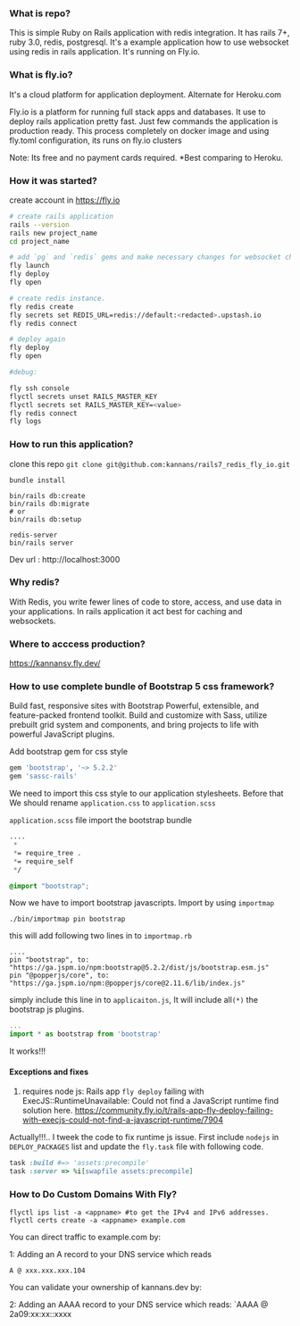### What is repo?
  This is simple Ruby on Rails application with redis integration.  It has rails 7+, ruby 3.0, redis, postgresql. 
  It's  a example application how to use websocket using redis in rails application. It's running on Fly.io.
  
### What is fly.io?
It's a cloud platform for application deployment. Alternate for Heroku.com

Fly.io is a platform for running full stack apps and databases. It use to deploy rails application pretty fast. Just few commands the application is production ready. This process completely on docker image and using fly.toml configuration, its runs on fly.io clusters

Note: Its free and no payment cards required. *Best comparing to Heroku.

### How it was started?

create account in https://fly.io

```sh
# create rails application 
rails --version
rails new project_name
cd project_name

# add `pg` and `redis` gems and make necessary changes for websocket changes inside application. 
fly launch
fly deploy
fly open

# create redis instance.
fly redis create
fly secrets set REDIS_URL=redis://default:<redacted>.upstash.io
fly redis connect

# deploy again
fly deploy
fly open

#debug: 

fly ssh console
flyctl secrets unset RAILS_MASTER_KEY
flyctl secrets set RAILS_MASTER_KEY=<value>
fly redis connect
fly logs


```
### How to run this application?
clone this repo `git clone git@github.com:kannans/rails7_redis_fly_io.git`

```
bundle install

bin/rails db:create
bin/rails db:migrate
# or 
bin/rails db:setup

redis-server
bin/rails server

```
Dev url : http://localhost:3000

### Why redis?
With Redis, you write fewer lines of code to store, access, and use data in your applications. In rails application it act best for caching and websockets.


### Where to acccess production?
https://kannansv.fly.dev/


### How to use complete bundle of Bootstrap 5 css framework?
Build fast, responsive sites with Bootstrap Powerful, extensible, and feature-packed frontend toolkit. Build and customize with Sass, utilize prebuilt grid system and components, and bring projects to life with powerful JavaScript plugins.

Add bootstrap gem for css style
```rb
gem 'bootstrap', '~> 5.2.2'
gem 'sassc-rails'
```
We need to import this css style to our application stylesheets. 
Before that We should rename `application.css` to `application.scss`

`application.scss` file import the bootstrap bundle
```css
....
 *
 *= require_tree .
 *= require_self
 */

@import "bootstrap";  
```
Now we have to import bootstrap javascripts. Import by using `importmap`

```
./bin/importmap pin bootstrap  
```

this will add following two lines in to `importmap.rb`

```
....
pin "bootstrap", to: "https://ga.jspm.io/npm:bootstrap@5.2.2/dist/js/bootstrap.esm.js"
pin "@popperjs/core", to: "https://ga.jspm.io/npm:@popperjs/core@2.11.6/lib/index.js"
```

simply include this line in to `applicaiton.js`, It will include all`(*)` the bootstrap js plugins.

```js
...
import * as bootstrap from 'bootstrap'
```
It works!!!

#### Exceptions and fixes
1) requires node js:  Rails app `fly deploy` failing with ExecJS::RuntimeUnavailable: Could not find a JavaScript runtime find solution here. https://community.fly.io/t/rails-app-fly-deploy-failing-with-execjs-could-not-find-a-javascript-runtime/7904

Actually!!!.. I tweek the code to fix runtime js issue. First include `nodejs` in `DEPLOY_PACKAGES`  list
and update the `fly.task` file with following code.
```rb
task :build #=> 'assets:precompile'
task :server => %i[swapfile assets:precompile]
```

### How to Do Custom Domains With Fly?

```
flyctl ips list -a <appname> #to get the IPv4 and IPv6 addresses.
flyctl certs create -a <appname> example.com
```

You can direct traffic to example.com by:

1: Adding an A record to your DNS service which reads

    A @ xxx.xxx.xxx.104

You can validate your ownership of kannans.dev by:

2: Adding an AAAA record to your DNS service which reads:
    `AAAA @ 2a09:xx:xx::xxxx
